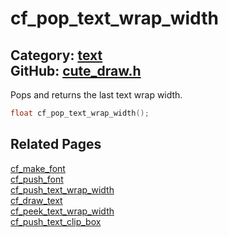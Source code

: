 [](../header.md ':include')

# cf_pop_text_wrap_width

Category: [text](/api_reference?id=text)  
GitHub: [cute_draw.h](https://github.com/RandyGaul/cute_framework/blob/master/include/cute_draw.h)  
---

Pops and returns the last text wrap width.

```cpp
float cf_pop_text_wrap_width();
```

## Related Pages

[cf_make_font](/text/cf_make_font.md)  
[cf_push_font](/text/cf_push_font.md)  
[cf_push_text_wrap_width](/text/cf_push_text_wrap_width.md)  
[cf_draw_text](/text/cf_draw_text.md)  
[cf_peek_text_wrap_width](/text/cf_peek_text_wrap_width.md)  
[cf_push_text_clip_box](/text/cf_push_text_clip_box.md)  
